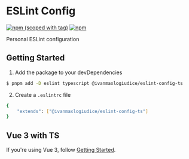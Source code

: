 # ESLint Config

[![npm (scoped with tag)](https://flat.badgen.net/npm/v/@ivanmaxlogiudice/eslint-config-ts)](https://npmjs.com/package/@ivanmaxlogiudice/eslint-config-ts)
[![npm](https://flat.badgen.net/npm/dt/@ivanmaxlogiudice/eslint-config-ts)](https://npmjs.com/package/@ivanmaxlogiudice/eslint-config-ts)

Personal ESLint configuration

## Getting Started

1. Add the package to your devDependencies
```bash
$ pnpm add -D eslint typescript @ivanmaxlogiudice/eslint-config-ts
```

2. Create a `.eslintrc` file
```bash
{
    "extends": ["@ivanmaxlogiudice/eslint-config-ts"]
}
```

## Vue 3 with TS

If you're using Vue 3, follow [Getting Started](https://github.com/ivanlogiudice/eslint-config/tree/main/packages/eslint-config-vue#getting-started).
